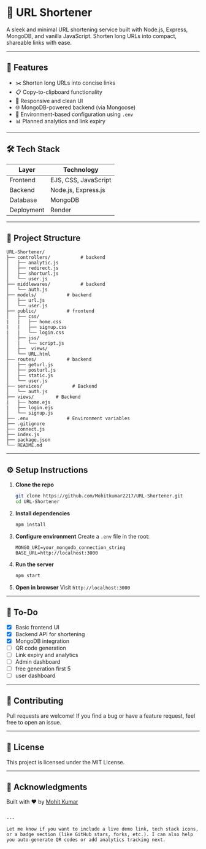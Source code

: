 
# 🔗 URL Shortener

A sleek and minimal URL shortening service built with Node.js, Express, MongoDB, and vanilla JavaScript. Shorten long URLs into compact, shareable links with ease.

<!-- ![Screenshot](https://your-screenshot-link-if-any.png) -->

---

## 🚀 Features

- ✂️ Shorten long URLs into concise links
- 📋 Copy-to-clipboard functionality
- 📱 Responsive and clean UI
- 🌐 MongoDB-powered backend (via Mongoose)
- 🔐 Environment-based configuration using `.env`
- 📊 Planned analytics and link expiry

---

## 🛠️ Tech Stack

| Layer       | Technology            |
|------------|------------------------|
| Frontend   | EJS, CSS, JavaScript  |
| Backend    | Node.js, Express.js    |
| Database   | MongoDB        |
| Deployment | Render                 |

---

## 📁 Project Structure

```
URL-Shortener/
├── controllers/           # backend
│   ├── analytic.js
│   ├── redirect.js
│   ├── shorturl.js
│   └── user.js
├── middlewares/           # backend
│   └── auth.js
├── models/           # backend
│   ├── url.js
│   └── user.js
├── public/           # frontend
│   ├── css/
|   |   ├── home.css
|   |   ├── signup.css
|   |   └── login.css
│   ├── jss/
│   |   └── script.js
│   ├──  views/
│   └── URL.html
├── routes/           # backend
│   ├── geturl.js
│   ├── posturl.js
│   ├── static.js
│   └── user.js
├── services/           # Backend 
│   └── auth.js
├── views/        # Backend 
|   ├── home.ejs
|   ├── login.ejs
│   └── signup.js
├── .env              # Environment variables
├── .gitignore
├── connect.js
├── index.js
├── package.json
└── README.md
```
 
---

## ⚙️ Setup Instructions

1. **Clone the repo**
   ```bash
   git clone https://github.com/Mohitkumar2217/URL-Shortener.git
   cd URL-Shortener
   ```

2. **Install dependencies**
   ```bash
   npm install
   ```

3. **Configure environment**
   Create a `.env` file in the root:
   ```env
   MONGO_URI=your_mongodb_connection_string
   BASE_URL=http://localhost:3000
   ```

4. **Run the server**
   ```bash
   npm start
   ```

5. **Open in browser**
   Visit `http://localhost:3000`

---

## 📌 To-Do

- [x] Basic frontend UI
- [x] Backend API for shortening
- [x] MongoDB integration
- [ ] QR code generation
- [ ] Link expiry and analytics
- [ ] Admin dashboard
- [ ] free generation first 5
- [ ] user dashboard

---

## 🤝 Contributing

Pull requests are welcome! If you find a bug or have a feature request, feel free to open an issue.

---

## 📄 License

This project is licensed under the MIT License.

---

## 🙌 Acknowledgments

Built with ❤️ by [Mohit Kumar](https://github.com/Mohitkumar2217)
```

---

Let me know if you want to include a live demo link, tech stack icons, or a badge section (like GitHub stars, forks, etc.). I can also help you auto-generate QR codes or add analytics tracking next.
